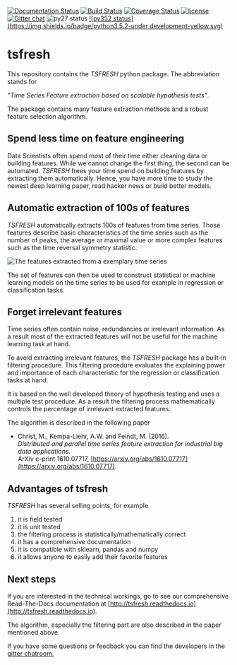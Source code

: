 [![Documentation Status](https://readthedocs.org/projects/tsfresh/badge/?version=latest)](http://tsfresh.readthedocs.io/en/latest/?badge=latest)
[![Build Status](https://travis-ci.org/blue-yonder/tsfresh.svg?branch=master)](https://travis-ci.org/blue-yonder/tsfresh)
[![Coverage Status](https://coveralls.io/repos/github/blue-yonder/tsfresh/badge.svg?branch=master)](https://coveralls.io/github/blue-yonder/tsfresh?branch=master)
[![license](https://img.shields.io/github/license/mashape/apistatus.svg)](https://github.com/blue-yonder/tsfresh/blob/master/LICENSE.txt)
[![Gitter chat](https://badges.gitter.im/tsfresh/Lobby.svg)](https://gitter.im/tsfresh/Lobby?utm_source=share-link&utm_medium=link&utm_campaign=share-link)
![py27 status](https://img.shields.io/badge/python2.7-supported-green.svg)
[![py352 status](https://img.shields.io/badge/python3.5.2-under development-yellow.svg)](https://github.com/blue-yonder/tsfresh/issues/8)



# tsfresh

This repository contains the *TSFRESH* python package. The abbreviation stands for

*"Time Series Feature extraction based on scalable hypothesis tests"*.

The package contains many feature extraction methods and a robust feature selection algorithm.

## Spend less time on feature engineering

Data Scientists often spend most of their time either cleaning data or building features.
While we cannot change the first thing, the second can be automated.
*TSFRESH* frees your time spend on building features by extracting them automatically.
Hence, you have more time to study the newest deep learning paper, read hacker news or build better models.


## Automatic extraction of 100s of features

*TSFRESH* automatically extracts 100s of features from time series.
Those features describe basic characteristics of the time series such as the number of peaks, the average or maximal value or more complex features such as the time reversal symmetry statistic.

![The features extracted from a exemplary time series](docs/images/introduction_ts_exa_features.png)

The set of features can then be used to construct statistical or machine learning models on the time series to be used for example in regression or
classification tasks.

## Forget irrelevant features

Time series often contain noise, redundancies or irrelevant information.
As a result most of the extracted features will not be useful for the machine learning task at hand.

To avoid extracting irrelevant features, the *TSFRESH* package has a built-in filtering procedure.
This filtering procedure evaluates the explaining power and importance of each characteristic for the regression or classification tasks at hand.

It is based on the well developed theory of hypothesis testing and uses a multiple test procedure.
As a result the filtering process mathematically controls the percentage of irrelevant extracted features.

The algorithm is described in the following paper

* Christ, M., Kempa-Liehr, A.W. and Feindt, M. (2016).  
    _Distributed and parallel time series feature extraction for industrial big data applications._  
    ArXiv e-print 1610.07717,  [https://arxiv.org/abs/1610.07717](https://arxiv.org/abs/1610.07717).     

## Advantages of tsfresh

*TSFRESH* has several selling points, for example

1. it is field tested
2. it is unit tested
3. the filtering process is statistically/mathematically correct
4. it has a comprehensive documentation
5. it is compatible with sklearn, pandas and numpy
6. it allows anyone to easily add their favorite features

## Next steps

If you are interested in the technical workings, go to see our comprehensive Read-The-Docs documentation at [http://tsfresh.readthedocs.io](http://tsfresh.readthedocs.io).

The algorithm, especially the filtering part are also described in the paper mentioned above.

If you have some questions or feedback you can find the developers in the [gitter chatroom.](https://gitter.im/tsfresh/Lobby?utm_source=share-link&utm_medium=link&utm_campaign=share-link) 
